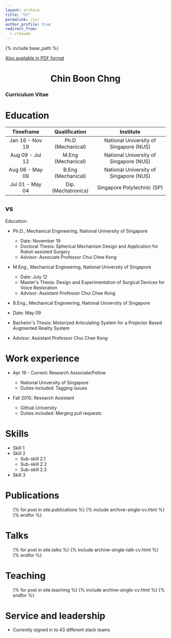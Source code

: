 ```yaml
---
layout: archive
title: "CV"
permalink: /cv/
author_profile: true
redirect_from:
  - /resume
---
```

{% include base_path %}

[Also available in PDF format](http://chngchinboon.github.io/files/paper1.pdf)

<h1 class="western" align="center">
Chin Boon Chng
</h1>

### Curriculum Vitae

Education
======

| Timeframe         | Qualification         | Institute                                 |
| :--------:        |:------:              |:-------:                                 |
| Jan 16 - Nov 19   | Ph.D (Mechanical)    | National University of Singapore (NUS)   |
| Aug 09 - Jul 12   | M.Eng (Mechanical)   | National University of Singapore (NUS)   |
| Aug 06 - May 09   | B.Eng (Mechanical)   | National University of Singapore (NUS)   |
| Jul 01 - May 04   | Dip. (Mechatronics)   | Singapore Polytechnic (SP)               |

## vs
Education:
* Ph.D., Mechanical Engineering, National University of Singapore
  * Date: November 19
  * Doctoral Thesis: Spherical Mechanism Design and Application for Robot-assisted Surgery
  * Advisor: Associate Professor Chui Chee Kong
 
* M.Eng., Mechanical Engineering, National University of Singapore
  * Date: July 12
  * Master's Thesis: Design and Experimentation of Surgical Devices for Voice Restoration
  * Advisor: Assistant Professor Chui Chee Kong
 
 * B.Eng., Mechanical Engineering, National University of Singapore
  * Date: May 09
  * Bachelor's Thesis: Motorized Articulating System for a Projector Based Augmented Reality System
  * Advisor: Assistant Professor Chui Chee Kong



Work experience
======
* Apr 19 - Current:  Research Associate/Fellow
  * National University of Singapore
  * Duties included: Tagging issues
  
* Fall 2015: Research Assistant
  * Github University
  * Duties included: Merging pull requests
  
  
Skills
======
* Skill 1
* Skill 2
  * Sub-skill 2.1
  * Sub-skill 2.2
  * Sub-skill 2.3
* Skill 3

Publications
======
  <ul>{% for post in site.publications %}
    {% include archive-single-cv.html %}
  {% endfor %}</ul>
  
Talks
======
  <ul>{% for post in site.talks %}
    {% include archive-single-talk-cv.html %}
  {% endfor %}</ul>
  
Teaching
======
  <ul>{% for post in site.teaching %}
    {% include archive-single-cv.html %}
  {% endfor %}</ul>
  
Service and leadership
======
* Currently signed in to 43 different slack teams

